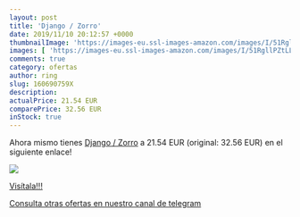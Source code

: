 ```yaml
---
layout: post
title: 'Django / Zorro'
date: 2019/11/10 20:12:57 +0000
thumbnailImage: 'https://images-eu.ssl-images-amazon.com/images/I/51RgllPZtLL._SL200_.jpg'
images: [ 'https://images-eu.ssl-images-amazon.com/images/I/51RgllPZtLL._SL200_.jpg' ]
comments: true
category: ofertas
author: ring
slug: 160690759X
description:
actualPrice: 21.54 EUR
comparePrice: 32.56 EUR
inStock: true
---
```


Ahora mismo tienes [Django / Zorro](https://www.amazon.com/dp/160690759X/?tag=redken08-20) a 21.54 EUR (original: 32.56 EUR) en el siguiente enlace!

[![](https://images-eu.ssl-images-amazon.com/images/I/51RgllPZtLL._SL200_.jpg)](https://www.amazon.com/dp/160690759X/?tag=redken08-20)

[Visítala!!!](https://www.amazon.com/dp/160690759X/?tag=redken08-20)

[Consulta otras ofertas en nuestro canal de telegram](https://t.me/s/ofertas25)
